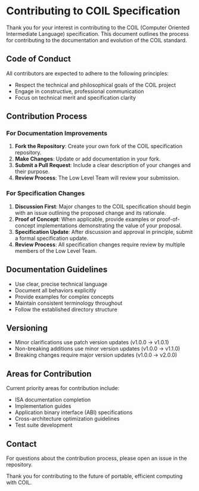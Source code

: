 # Contributing to COIL Specification

Thank you for your interest in contributing to the COIL (Computer Oriented Intermediate Language) specification. This document outlines the process for contributing to the documentation and evolution of the COIL standard.

## Code of Conduct

All contributors are expected to adhere to the following principles:
- Respect the technical and philosophical goals of the COIL project
- Engage in constructive, professional communication
- Focus on technical merit and specification clarity

## Contribution Process

### For Documentation Improvements

1. **Fork the Repository**: Create your own fork of the COIL specification repository.
2. **Make Changes**: Update or add documentation in your fork.
3. **Submit a Pull Request**: Include a clear description of your changes and their purpose.
4. **Review Process**: The Low Level Team will review your submission.

### For Specification Changes

1. **Discussion First**: Major changes to the COIL specification should begin with an issue outlining the proposed change and its rationale.
2. **Proof of Concept**: When applicable, provide examples or proof-of-concept implementations demonstrating the value of your proposal.
3. **Specification Update**: After discussion and approval in principle, submit a formal specification update.
4. **Review Process**: All specification changes require review by multiple members of the Low Level Team.

## Documentation Guidelines

- Use clear, precise technical language
- Document all behaviors explicitly
- Provide examples for complex concepts
- Maintain consistent terminology throughout
- Follow the established directory structure

## Versioning

- Minor clarifications use patch version updates (v1.0.0 → v1.0.1)
- Non-breaking additions use minor version updates (v1.0.0 → v1.1.0)
- Breaking changes require major version updates (v1.0.0 → v2.0.0)

## Areas for Contribution

Current priority areas for contribution include:
- ISA documentation completion
- Implementation guides
- Application binary interface (ABI) specifications
- Cross-architecture optimization guidelines
- Test suite development

## Contact

For questions about the contribution process, please open an issue in the repository.

Thank you for contributing to the future of portable, efficient computing with COIL.